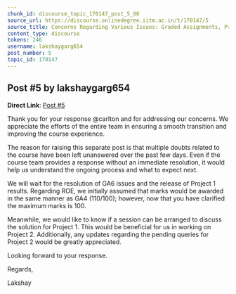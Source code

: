```yaml
---
chunk_id: discourse_topic_170147_post_5_00
source_url: https://discourse.onlinedegree.iitm.ac.in/t/170147/5
source_title: Concerns Regarding Various Issues: Graded Assignments, Project Doubts, and ROE Score Updates
content_type: discourse
tokens: 246
username: lakshaygarg654
post_number: 5
topic_id: 170147
---
```


## Post #5 by lakshaygarg654

**Direct Link**: [Post #5](https://discourse.onlinedegree.iitm.ac.in/t/170147/5)

Thank you for your response @carlton and for addressing our concerns. We appreciate the efforts of the entire team in ensuring a smooth transition and improving the course experience.

The reason for raising this separate post is that multiple doubts related to the course have been left unanswered over the past few days. Even if the course team provides a response without an immediate resolution, it would help us understand the ongoing process and what to expect next.

We will wait for the resolution of GA6 issues and the release of Project 1 results. Regarding ROE, we initially assumed that marks would be awarded in the same manner as GA4 (110/100); however, now that you have clarified the maximum marks is 100.

Meanwhile, we would like to know if a session can be arranged to discuss the solution for Project 1. This would be beneficial for us in working on Project 2. Additionally, any updates regarding the pending queries for Project 2 would be greatly appreciated.

Looking forward to your response.

Regards,

Lakshay
